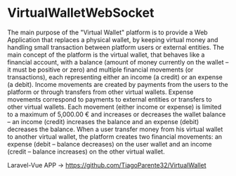 # VirtualWalletWebSocket

The main purpose of the "Virtual Wallet" platform is to provide a Web Application that replaces
a physical wallet, by keeping virtual money and handling small transaction between platform
users or external entities. The main concept of the platform is the virtual wallet, that behaves like
a financial account, with a balance (amount of money currently on the wallet – it must be positive
or zero) and multiple financial movements (or transactions), each representing either an income
(a credit) or an expense (a debit). Income movements are created by payments from the users to
the platform or through transfers from other virtual wallets. Expense movements correspond to
payments to external entities or transfers to other virtual wallets. Each movement (either income
or expense) is limited to a maximum of 5,000.00 € and increases or decreases the wallet balance
– an income (credit) increases the balance and an expense (debit) decreases the balance. When a
user transfer money from his virtual wallet to another virtual wallet, the platform creates two
financial movements: an expense (debit – balance decreases) on the user wallet and an income
(credit – balance increases) on the other virtual wallet.


Laravel-Vue APP -> https://github.com/TiagoParente32/VirtualWallet

